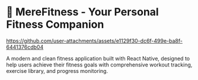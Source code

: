 
# 💪 MereFitness - Your Personal Fitness Companion

https://github.com/user-attachments/assets/e1129f30-dc6f-499e-ba8f-6441376cdb04

A modern and clean fitness application built with React Native, designed to help users achieve their fitness goals with comprehensive workout tracking, exercise library, and progress monitoring.
